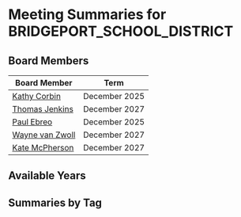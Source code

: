 # Meeting Summaries for BRIDGEPORT_SCHOOL_DISTRICT

## Board Members

| Board Member       | Term           |
|--------------------|----------------|
| [Kathy Corbin](board_member_43.md) | December 2025 |
| [Thomas Jenkins](board_member_44.md) | December 2027 |
| [Paul Ebreo](board_member_45.md) | December 2025 |
| [Wayne van Zwoll](board_member_46.md) | December 2027 |
| [Kate McPherson](board_member_47.md) | December 2027 |

## Available Years

## Summaries by Tag
